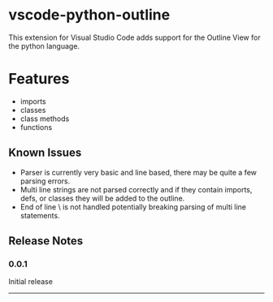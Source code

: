 # vscode-python-outline

This extension for Visual Studio Code adds support for the Outline View for the python language.

# Features

* imports
* classes
* class methods
* functions

## Known Issues

- Parser is currently very basic and line based, there may be quite a few parsing errors.
- Multi line strings are not parsed correctly and if they contain imports, defs, or classes they will be added to the outline.
- End of line \ is not handled potentially breaking parsing of multi line statements.

## Release Notes

### 0.0.1

Initial release

---